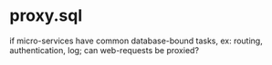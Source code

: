 # proxy.sql

if micro-services have common database-bound tasks,
ex: routing, authentication, log;
can web-requests be proxied?
